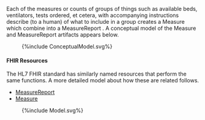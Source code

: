 Each of the  measures or counts of groups of things such as available beds, ventilators, tests ordered, et cetera, with accompanying instructions describe (to a human) of what to include in a group creates a Measure which combine into a MeasureReport .  A conceptual model of the Measure and MeasureReport artifacts appears below.
<figure>
{%include ConceptualModel.svg%}
</figure>

#### FHIR Resources
The HL7 FHIR standard has similarly named resources that perform the same functions.
A more detailed model about how these are related follows.
* [MeasureReport](https://hl7.org/fhir/R4/MeasureReport)
* [Measure](https://hl7.org/fhir/R4/Measure)

<figure>
{%include Model.svg%}
</figure>

